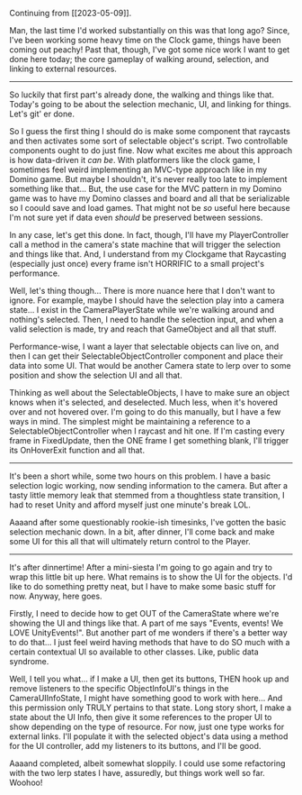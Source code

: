 Continuing from [[2023-05-09]].

Man, the last time I'd worked substantially on this was that long ago? Since, I've been working some heavy time on the Clock game, things have been coming out peachy! Past that, though, I've got some nice work I want to get done here today; the core gameplay of walking around, selection, and linking to external resources.

---

So luckily that first part's already done, the walking and things like that. Today's going to be about the selection mechanic, UI, and linking for things. Let's git' er done.

So I guess the first thing I should do is make some component that raycasts and then activates some sort of selectable object's script. Two controllable components ought to do just fine.
	Now what excites me about this approach is how data-driven it *can be*. With platformers like the clock game, I sometimes feel weird implementing an MVC-type approach like in my Domino game. But maybe I shouldn't, it's never really too late to implement something like that...
	But, the use case for the MVC pattern in my Domino game was to have my Domino classes and board and all that be serializable so I coould save and load games. That might not be *so* useful here because I'm not sure yet if data even *should* be preserved between sessions.

In any case, let's get this done. In fact, though, I'll have my PlayerController call a method in the camera's state machine that will trigger the selection and things like that. And, I understand from my Clockgame that Raycasting (especially just once) every frame isn't HORRIFIC to a small project's performance.

Well, let's thing though... There is more nuance here that I don't want to ignore. For example, maybe I should have the selection play into a camera state...
I exist in the CameraPlayerState while we're walking around and nothing's selected. Then, I need to handle the selection input, and when a valid selection is made, try and reach that GameObject and all that stuff.

Performance-wise, I want a layer that selectable objects can live on, and then I can get their SelectableObjectController component and place their data into some UI. That would be another Camera state to lerp over to some position and show the selection UI and all that.

Thinking as well about the SelectableObjects, I have to make sure an object knows when it's selected, and deselected. Much less, when it's hovered over and not hovered over. I'm going to do this manually, but I have a few ways in mind.
The simplest might be maintaining a reference to a SelectableObjectController when I raycast and hit one. If I'm casting every frame in FixedUpdate, then the ONE frame I get something blank, I'll trigger its OnHoverExit function and all that.

---

It's been a short while, some two hours on this problem. I have a basic selection logic working, now sending information to the camera. But after a tasty little memory leak that stemmed from a thoughtless state transition, I had to reset Unity and afford myself just one minute's break LOL.

Aaaand after some questionably rookie-ish timesinks, I've gotten the basic selection mechanic down. In a bit, after dinner, I'll come back and make some UI for this all that will ultimately return control to the Player.

---

It's after dinnertime! After a mini-siesta I'm going to go again and try to wrap this little bit up here. What remains is to show the UI for the objects. I'd like to do something pretty neat, but I have to make some basic stuff for now. Anyway, here goes.

Firstly, I need to decide how to get OUT of the CameraState where we're showing the UI and things like that. A part of me says "Events, events! We LOVE UnityEvents!". But another part of me wonders if there's a better way to do that...
I just feel weird having methods that have to do SO much with a certain contextual UI so available to other classes. Like, public data syndrome.

Well, I tell you what... if I make a UI, then get its buttons, THEN hook up and remove listeners to the specific ObjectInfoUI's things in the CameraUIInfoState, I might have something good to work with here... And this permission only TRULY pertains to that state.
Long story short, I make a state about the UI Info, then give it some references to the proper UI to show depending on the type of resource. For now, just one type works for external links. I'll populate it with the selected object's data using a method for the UI controller, add my listeners to its buttons, and I'll be good.

Aaaand completed, albeit somewhat sloppily. I could use some refactoring with the two lerp states I have, assuredly, but things work well so far. Woohoo!
